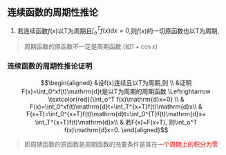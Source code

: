 ## 连续函数的周期性推论
1. 若连续函数$f(x)$以T为周期且$\int_o^T f(x)\mathrm{d}x=0$,则$f(x)$的一切原函数也以T为周期, 

> 周期函数的原函数不一定是周期函数.(如$1+\cos x$)

### 连续函数的周期性推论证明
$$\begin{aligned}
&设f(x)连续且以T为周期,则 \\ 
&证明F(x)=\int_0^xf(t)\mathrm{d}t是以T为周期的周期函数 \Leftrightarrow \textcolor{red}{\int_o^T f(x)\mathrm{d}x=0} \\
& F(x)=\int_0^xf(t)\mathrm{d}t=\int_T^{x+T}f(t)\mathrm{d}x\\
& F(x+T)=\int_0^{x+T}f(t)\mathrm{d}t=\int_0^{T}f(t)\mathrm{d}x+ \int_T^{x+T}f(t)\mathrm{d}x\\
& 若F(x)=F(x+T), 则\int_o^T f(x)\mathrm{d}x=0. 
\end{aligned}$$

> 即周期函数的原函数是周期函数的充要条件是其在<span style="color:red">一个周期上的积分为零</span>



